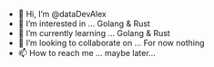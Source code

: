 - 👋 Hi, I’m @dataDevAlex
- 👀 I’m interested in ... Golang & Rust
- 🌱 I’m currently learning ... Golang & Rust
- 💞️ I’m looking to collaborate on ... For now nothing
- 📫 How to reach me ... maybe later...

<!---
dataDevAlex/dataDevAlex is a ✨ special ✨ repository because its `README.md` (this file) appears on your GitHub profile.
You can click the Preview link to take a look at your changes.
--->
